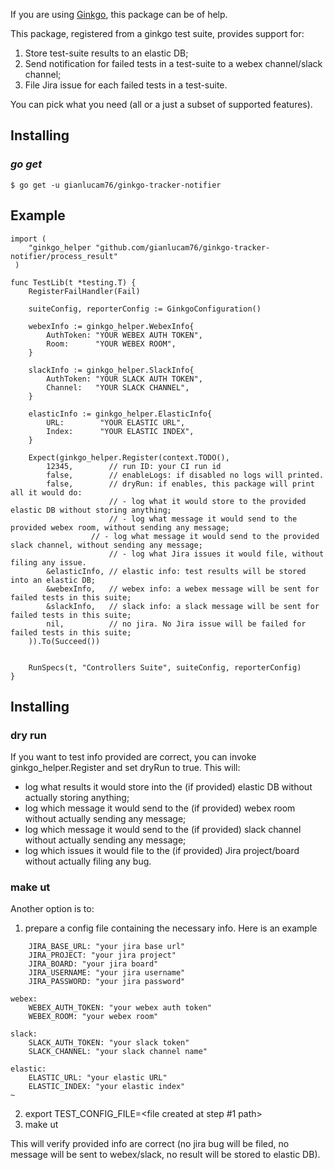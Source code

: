 If you are using [Ginkgo](https://onsi.github.io/ginkgo), this package can be of help.

This package, registered from a ginkgo test suite, provides support for:
1. Store test-suite results to an elastic DB;
2. Send notification for failed tests in a test-suite to a webex channel/slack channel;
3. File Jira issue for each failed tests in a test-suite.

You can pick what you need (all or a just a subset of supported features).

## Installing

### *go get*

    $ go get -u gianlucam76/ginkgo-tracker-notifier

## Example

```
import (
 	"ginkgo_helper "github.com/gianlucam76/ginkgo-tracker-notifier/process_result"
 )
```

```
func TestLib(t *testing.T) {
	RegisterFailHandler(Fail)

	suiteConfig, reporterConfig := GinkgoConfiguration()

 	webexInfo := ginkgo_helper.WebexInfo{
		AuthToken: "YOUR WEBEX AUTH TOKEN",
		Room:      "YOUR WEBEX ROOM",
	}

	slackInfo := ginkgo_helper.SlackInfo{
		AuthToken: "YOUR SLACK AUTH TOKEN",
		Channel:   "YOUR SLACK CHANNEL",
	}
  
 	elasticInfo := ginkgo_helper.ElasticInfo{
		URL:        "YOUR ELASTIC URL",
		Index:      "YOUR ELASTIC INDEX",
	}
  
	Expect(ginkgo_helper.Register(context.TODO(),
		12345,        // run ID: your CI run id
		false,        // enableLogs: if disabled no logs will printed.
		false,        // dryRun: if enables, this package will print all it would do:
		              // - log what it would store to the provided elastic DB without storing anything;
  		              // - log what message it would send to the provided webex room, without sending any message;
			      // - log what message it would send to the provided slack channel, without sending any message;
 		              // - log what Jira issues it would file, without filing any issue.
		&elasticInfo, // elastic info: test results will be stored into an elastic DB;
		&webexInfo,   // webex info: a webex message will be sent for failed tests in this suite;
		&slackInfo,   // slack info: a slack message will be sent for failed tests in this suite;
		nil,          // no jira. No Jira issue will be failed for failed tests in this suite;
	)).To(Succeed())


	RunSpecs(t, "Controllers Suite", suiteConfig, reporterConfig)
}
```

## Installing

### dry run

If you want to test info provided are correct, you can invoke ginkgo_helper.Register and set dryRun to true.
This will:
- log what results it would store into the (if provided) elastic DB without actually storing anything;
- log which message it would send to the (if provided) webex room without actually sending any message;
- log which message it would send to the (if provided) slack channel without actually sending any message;
- log which issues it would file to the (if provided) Jira project/board without actually filing any bug.

### make ut

Another option is to:

1. prepare a config file containing the necessary info. Here is an example
```
    JIRA_BASE_URL: "your jira base url"
    JIRA_PROJECT: "your jira project"
    JIRA_BOARD: "your jira board"
    JIRA_USERNAME: "your jira username"
    JIRA_PASSWORD: "your jira password"

webex:
    WEBEX_AUTH_TOKEN: "your webex auth token"
    WEBEX_ROOM: "your webex room"

slack:
    SLACK_AUTH_TOKEN: "your slack token"
    SLACK_CHANNEL: "your slack channel name"

elastic:
    ELASTIC_URL: "your elastic URL"
    ELASTIC_INDEX: "your elastic index"
~                             
```
2. export TEST_CONFIG_FILE=<file created at step #1 path>
3. make ut

This will verify provided info are correct (no jira bug will be filed, no message will be sent to webex/slack, no result will be stored to elastic DB).


